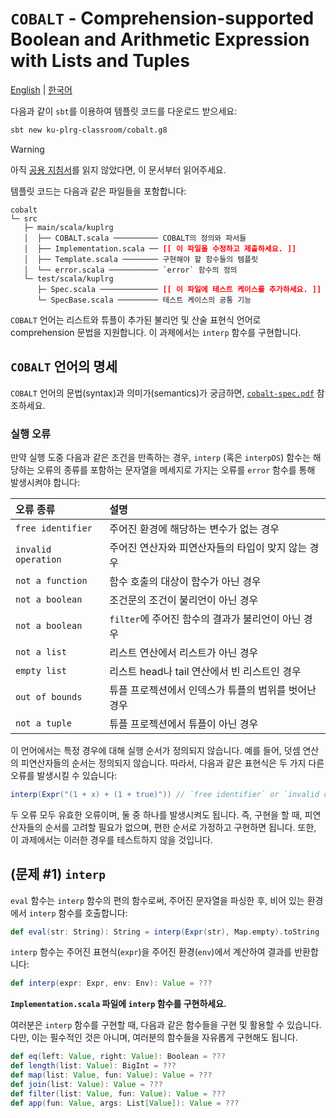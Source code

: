 # `COBALT` - Comprehension-supported Boolean and Arithmetic Expression with Lists and Tuples

[English](./README.md) | [한국어](./README.ko.md)

다음과 같이 `sbt`를 이용하여 템플릿 코드를 다운로드 받으세요:
```bash
sbt new ku-plrg-classroom/cobalt.g8
```

> [!WARNING]
>
> 아직 [공용 지침서](https://github.com/ku-plrg-classroom/docs/blob/main/README.ko.md)를 읽지 않았다면, 이 문서부터 읽어주세요.

템플릿 코드는 다음과 같은 파일들을 포함합니다:
<pre><code>cobalt
└─ src
   ├─ main/scala/kuplrg
   │  ├── COBALT.scala ────────── COBALT의 정의와 파서들
   │  ├── Implementation.scala ── <b style='color:red;'>[[ 이 파일을 수정하고 제출하세요. ]]</b>
   │  ├── Template.scala ──────── 구현해야 할 함수들의 템플릿
   │  └── error.scala ─────────── `error` 함수의 정의
   └─ test/scala/kuplrg
      ├─ Spec.scala ───────────── <b style='color:red;'>[[ 이 파일에 테스트 케이스를 추가하세요. ]]</b>
      └─ SpecBase.scala ───────── 테스트 케이스의 공통 기능</code></pre>

`COBALT` 언어는 리스트와 튜플이 추가된 불리언 및 산술 표현식 언어로 comprehension
문법을 지원합니다. 이 과제에서는 `interp` 함수를 구현합니다.

## `COBALT` 언어의 명세

`COBALT` 언어의 문법(syntax)과 의미가(semantics)가 궁금하면,
[`cobalt-spec.pdf`](./cobalt-spec.pdf) 참조하세요.


### 실행 오류

만약 실행 도중 다음과 같은 조건을 만족하는 경우, `interp` (혹은 `interpDS`)
함수는 해당하는 오류의 종류를 포함하는 문자열을 메세지로 가지는 오류를 `error`
함수를 통해 발생시켜야 합니다:

| 오류 종류 | 설명 |
|:---------|:-----|
| `free identifier` | 주어진 환경에 해당하는 변수가 없는 경우 |
| `invalid operation` | 주어진 연산자와 피연산자들의 타입이 맞지 않는 경우 |
| `not a function` | 함수 호출의 대상이 함수가 아닌 경우 |
| `not a boolean` | 조건문의 조건이 불리언이 아닌 경우 |
| `not a boolean` | `filter`에 주어진 함수의 결과가 불리언이 아닌 경우 |
| `not a list` | 리스트 연산에서 리스트가 아닌 경우 |
| `empty list` | 리스트 head나 tail 연산에서 빈 리스트인 경우 |
| `out of bounds` | 튜플 프로젝션에서 인덱스가 튜플의 범위를 벗어난 경우 |
| `not a tuple` | 튜플 프로젝션에서 튜플이 아닌 경우 |

이 언어에서는 특정 경우에 대해 실행 순서가 정의되지 않습니다. 예를 들어, 덧셈
연산의 피연산자들의 순서는 정의되지 않습니다. 따라서, 다음과 같은 표현식은
두 가지 다른 오류를 발생시킬 수 있습니다:
```scala
interp(Expr("(1 + x) + (1 + true)")) // `free identifier` or `invalid operation`
```
두 오류 모두 유효한 오류이며, 둘 중 하나를 발생시켜도 됩니다. 즉, 구현을 할 때,
피연산자들의 순서를 고려할 필요가 없으며, 편한 순서로 가정하고 구현하면 됩니다.
또한, 이 과제에서는 이러한 경우를 테스트하지 않을 것입니다.


## (문제 #1) `interp`

`eval` 함수는 `interp` 함수의 편의 함수로써, 주어진 문자열을 파싱한 후, 비어
있는 환경에서 `interp` 함수를 호출합니다:
```scala
def eval(str: String): String = interp(Expr(str), Map.empty).toString
```

`interp` 함수는 주어진 표현식(`expr`)을 주어진 환경(`env`)에서 계산하여 결과를
반환합니다:
```scala
def interp(expr: Expr, env: Env): Value = ???
```
**`Implementation.scala` 파일에 `interp` 함수를 구현하세요.**

여러분은 `interp` 함수를 구현할 때, 다음과 같은 함수들을 구현 및 활용할 수
있습니다. 다만, 이는 필수적인 것은 아니며, 여러분의 함수들을 자유롭게 구현해도
됩니다.
```scala
def eq(left: Value, right: Value): Boolean = ???
def length(list: Value): BigInt = ???
def map(list: Value, fun: Value): Value = ???
def join(list: Value): Value = ???
def filter(list: Value, fun: Value): Value = ???
def app(fun: Value, args: List[Value]): Value = ???
```
